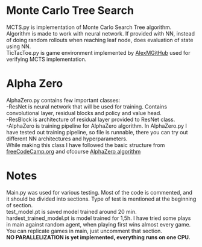 # Monte Carlo Tree Search  
MCTS.py is implementation of Monte Carlo Search Tree algorithm. Algorithm is made to work
with neural network. If provided with NN, instead of doing random rollouts when reaching leaf
node, does evaluation of state using NN.  
TicTacToe.py is game environment implemented by [AlexMGitHub](https://github.com/AlexMGitHub/Checkers-MCTS)
used for verifying MCTS implementation.  
# Alpha Zero
AlphaZero.py contains few important classes:  
-ResNet is neural network that will be used for training. Contains convolutional layer, residual blocks and policy and value head.  
-ResBlock is architecture of residual layer provided to ResNet class.  
-AlphaZero is training pipeline for AlphaZero algorithm. In AlphaZero.py I have tested out 
training pipeline, so file is runnable, there you can try out different NN architectures and
hyperparameters.  
While making this class I have followed the basic structure from [freeCodeCamp.org](https://www.youtube.com/watch?v=wuSQpLinRB4&t=9981s&ab_channel=freeCodeCamp.org) and ofcourse
[AlphaZero algorithm](https://web.stanford.edu/~surag/posts/alphazero.html)


# Notes
Main.py was used for various testing. Most of the code is commented, and it should be divided into sections. Type of test is mentioned at the beginning of section.  
test_model.pt is saved model trained around 20 min.  
hardest_trained_model.pt is model trained for 1,5h. I have tried some plays in main against random agent, when playing first wins almost every game. You can replicate games in main, just uncomment that section.  
**NO PARALLELIZATION is yet implemented, everything runs on one CPU.**
